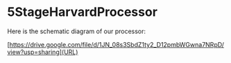 # 5StageHarvardProcessor

Here is the schematic diagram of our processor:

[https://drive.google.com/file/d/1JN_08s3SbdZ1ty2_D12pmbWGwna7NRpD/view?usp=sharing](URL)
